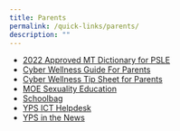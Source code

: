 ```yaml
---
title: Parents
permalink: /quick-links/parents/
description: ""
---
```

*   <a href="/files/list_of_dictionaries_for_examination.pdf" target="_blank">2022 Approved MT Dictionary for PSLE</a>
*   <a href="/files/Safe%20and%20Smart%20Online%20Parent%20Guide.pdf" target="_blank">Cyber Wellness Guide For Parents</a>
*   <a href="/files/Cyber%20Wellness_Tip_Sheet_for_Parents_pdf.pdf" target="_blank">Cyber Wellness Tip Sheet for Parents</a>
*   [MOE Sexuality Education](/others/moe-sexuality-education)
*   <a href="https://www.schoolbag.sg/" target="_blank">Schoolbag</a>
*   <a href="https://go.gov.sg/ypshelpdesk" target="_blank">YPS ICT Helpdesk</a>
*   [YPS in the News](/others/yps-in-the-news)